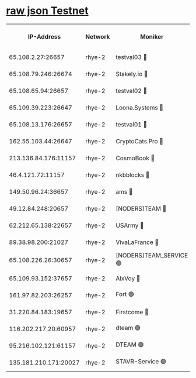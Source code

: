 
[raw json Testnet](https://rpc-check.quickt.stavr.tech/quickt/rpc-quickt-result.json)
=


<table><tr><th>IP-Address</th><th>Network</th><th>Moniker</th><th>Latest Block Height</th><th>Earliest Block Height</th><th>Catching Up</th><th>Tx Index</th><th>Voting Power</th><th>Scan Time</th></tr><tr><td>65.108.2.27:26657</td><td>rhye-2</td><td>testval03 🔴</td><td>461792</td><td>1</td><td>False</td><td>on</td><td>11002050</td><td>2024-01-22T23:20:56.981187025UTC</td></tr><tr><td>65.108.79.246:26674</td><td>rhye-2</td><td>Stakely.io 🔴</td><td>461792</td><td>1</td><td>False</td><td>on</td><td>10010</td><td>2024-01-22T23:21:01.558690569UTC</td></tr><tr><td>65.108.65.94:26657</td><td>rhye-2</td><td>testval02 🔴</td><td>461793</td><td>1</td><td>False</td><td>on</td><td>11002050</td><td>2024-01-22T23:21:04.562077919UTC</td></tr><tr><td>65.109.39.223:26647</td><td>rhye-2</td><td>Loona.Systems 🔴</td><td>461794</td><td>1</td><td>False</td><td>off</td><td>86949</td><td>2024-01-22T23:21:07.363538515UTC</td></tr><tr><td>65.108.13.176:26657</td><td>rhye-2</td><td>testval01 🔴</td><td>461794</td><td>1</td><td>False</td><td>on</td><td>13082010</td><td>2024-01-22T23:21:08.397075049UTC</td></tr><tr><td>162.55.103.44:26647</td><td>rhye-2</td><td>CryptoCats.Pro 🔴</td><td>461800</td><td>1</td><td>False</td><td>off</td><td>9999</td><td>2024-01-22T23:21:41.176420949UTC</td></tr><tr><td>213.136.84.176:11157</td><td>rhye-2</td><td>CosmoBook 🔴</td><td>461799</td><td>65301</td><td>False</td><td>off</td><td>1528057</td><td>2024-01-22T23:21:34.747981185UTC</td></tr><tr><td>46.4.121.72:11157</td><td>rhye-2</td><td>nkbblocks 🔴</td><td>461790</td><td>70101</td><td>False</td><td>off</td><td>81491</td><td>2024-01-22T23:20:48.281936674UTC</td></tr><tr><td>149.50.96.24:36657</td><td>rhye-2</td><td>ams 🔴</td><td>461797</td><td>133501</td><td>False</td><td>on</td><td>10786</td><td>2024-01-22T23:21:24.096514712UTC</td></tr><tr><td>49.12.84.248:20657</td><td>rhye-2</td><td>[NODERS]TEAM 🔴</td><td>461796</td><td>146001</td><td>False</td><td>on</td><td>59690</td><td>2024-01-22T23:21:21.475521496UTC</td></tr><tr><td>62.212.65.138:22657</td><td>rhye-2</td><td>USArmy 🔴</td><td>461791</td><td>198001</td><td>False</td><td>on</td><td>59069</td><td>2024-01-22T23:20:55.628600740UTC</td></tr><tr><td>89.38.98.200:21027</td><td>rhye-2</td><td>VivaLaFrance 🔴</td><td>461790</td><td>220501</td><td>False</td><td>off</td><td>10000</td><td>2024-01-22T23:20:50.773908337UTC</td></tr><tr><td>65.108.226.26:30657</td><td>rhye-2</td><td>[NODERS]TEAM_SERVICE 🟢</td><td>461794</td><td>241501</td><td>False</td><td>on</td><td>0</td><td>2024-01-22T23:21:07.854569574UTC</td></tr><tr><td>65.109.93.152:37657</td><td>rhye-2</td><td>AlxVoy 🔴</td><td>461791</td><td>315173</td><td>False</td><td>on</td><td>143351</td><td>2024-01-22T23:20:53.244735837UTC</td></tr><tr><td>161.97.82.203:26257</td><td>rhye-2</td><td>Fort 🟢</td><td>461790</td><td>330438</td><td>False</td><td>on</td><td>0</td><td>2024-01-22T23:20:48.026744731UTC</td></tr><tr><td>31.220.84.183:19657</td><td>rhye-2</td><td>Firstcome 🔴</td><td>461791</td><td>409501</td><td>False</td><td>off</td><td>724902</td><td>2024-01-22T23:20:56.585897692UTC</td></tr><tr><td>116.202.217.20:60957</td><td>rhye-2</td><td>dteam 🟢</td><td>461793</td><td>421794</td><td>False</td><td>on</td><td>0</td><td>2024-01-22T23:21:04.898737794UTC</td></tr><tr><td>95.216.102.121:61157</td><td>rhye-2</td><td>DTEAM 🟢</td><td>461793</td><td>459001</td><td>False</td><td>on</td><td>0</td><td>2024-01-22T23:21:01.983999297UTC</td></tr><tr><td>135.181.210.171:20027</td><td>rhye-2</td><td>STAVR-Service 🟢</td><td>461796</td><td>460501</td><td>False</td><td>on</td><td>0</td><td>2024-01-22T23:21:18.982502400UTC</td></tr></table>